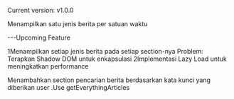 Current version: v1.0.0

<!-- v1.0.0 -->
Menampilkan satu jenis berita per satuan waktu

---Upcoming Feature
<!-- v1.0.1 -->
1Menampilkan setiap jenis berita pada setiap section-nya
Problem: Terapkan Shadow DOM untuk enkapsulasi
2Implementasi Lazy Load untuk meningkatkan performance

<!-- v1.0.2 -->
Menambahkan section pencarian berita berdasarkan kata kunci yang diberikan user
.Use getEverythingArticles